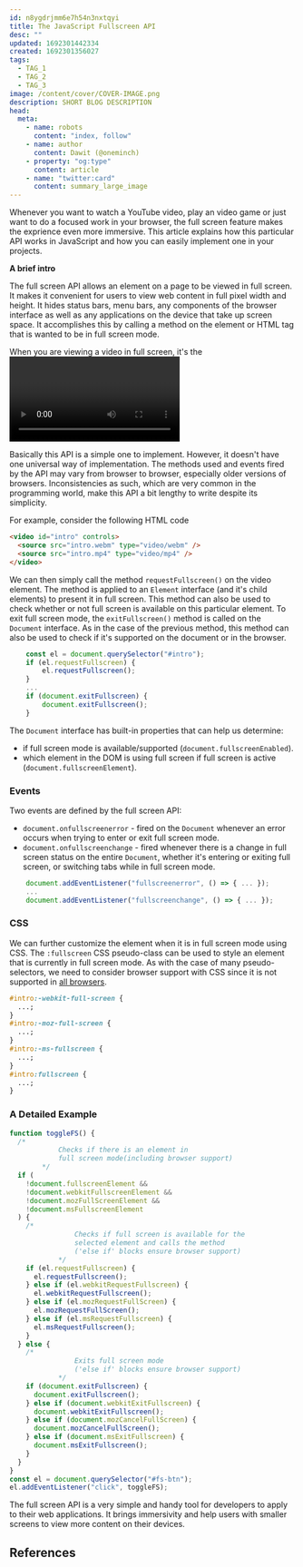 ```yaml
---
id: n8ygdrjmm6e7h54n3nxtqyi
title: The JavaScript Fullscreen API
desc: ""
updated: 1692301442334
created: 1692301356027
tags:
  - TAG_1
  - TAG_2
  - TAG_3
image: /content/cover/COVER-IMAGE.png
description: SHORT BLOG DESCRIPTION
head:
  meta:
    - name: robots
      content: "index, follow"
    - name: author
      content: Dawit (@oneminch)
    - property: "og:type"
      content: article
    - name: "twitter:card"
      content: summary_large_image
---
```


Whenever you want to watch a YouTube video, play an video game or just want to do a focused work in your browser, the full screen feature makes the exprience even more immersive. This article explains how this particular API works in JavaScript and how you can easily implement one in your projects.

**A brief intro**

The full screen API allows an element on a page to be viewed in full screen. It makes it convenient for users to view web content in full pixel width and height. It hides status bars, menu bars, any components of the browser interface as well as any applications on the device that take up screen space. It accomplishes this by calling a method on the element or HTML tag that is wanted to be in full screen mode.

When you are viewing a video in full screen, it's the <video> tags that are actually in full screen mode. If you are viewing an image in full screen, you're viewing the tag that contains the image in full screen, usually the `<img>` tag.

Basically this API is a simple one to implement. However, it doesn't have one universal way of implementation. The methods used and events fired by the API may vary from browser to browser, especially older versions of browsers. Inconsistencies as such, which are very common in the programming world, make this API a bit lengthy to write despite its simplicity.

For example, consider the following HTML code

```html
<video id="intro" controls>
  <source src="intro.webm" type="video/webm" />
  <source src="intro.mp4" type="video/mp4" />
</video>
```

We can then simply call the method `requestFullscreen()` on the video element. The method is applied to an `Element` interface (and it's child elements) to present it in full screen. This method can also be used to check whether or not full screen is available on this particular element. To exit full screen mode, the `exitFullscreen()` method is called on the `Document` interface. As in the case of the previous method, this method can also be used to check if it's supported on the document or in the browser.

```javascript
    const el = document.querySelector("#intro");
    if (el.requestFullscreen) {
        el.requestFullscreen();
    }
    ...
    if (document.exitFullscreen) {
        document.exitFullscreen();
    }
```

The `Document` interface has built-in properties that can help us determine:

- if full screen mode is available/supported (`document.fullscreenEnabled`).
- which element in the DOM is using full screen if full screen is active (`document.fullscreenElement`).

### Events

Two events are defined by the full screen API:

- `document.onfullscreenerror` - fired on the `Document` whenever an error occurs when trying to enter or exit full screen mode.
- `document.onfullscreenchange` - fired whenever there is a change in full screen status on the entire `Document`, whether it's entering or exiting full screen, or switching tabs while in full screen mode.

```javascript
    document.addEventListener("fullscreenerror", () => { ... });
    ...
    document.addEventListener("fullscreenchange", () => { ... });
```

### CSS

We can further customize the element when it is in full screen mode using CSS. The `:fullscreen` CSS pseudo-class can be used to style an element that is currently in full screen mode. As with the case of many pseudo-selectors, we need to consider browser support with CSS since it is not supported in [all browsers](https://caniuse.com/#feat=mdn-css_selectors_fullscreen).

```css
#intro:-webkit-full-screen {
  ...;
}
#intro:-moz-full-screen {
  ...;
}
#intro:-ms-fullscreen {
  ...;
}
#intro:fullscreen {
  ...;
}
```

### A Detailed Example

```javascript
function toggleFS() {
  /*  
            Checks if there is an element in
            full screen mode(including browser support)
        */
  if (
    !document.fullscreenElement &&
    !document.webkitFullscreenElement &&
    !document.mozFullScreenElement &&
    !document.msFullscreenElement
  ) {
    /*  
                Checks if full screen is available for the
                selected element and calls the method
                ('else if' blocks ensure browser support)
            */
    if (el.requestFullscreen) {
      el.requestFullscreen();
    } else if (el.webkitRequestFullscreen) {
      el.webkitRequestFullscreen();
    } else if (el.mozRequestFullScreen) {
      el.mozRequestFullScreen();
    } else if (el.msRequestFullscreen) {
      el.msRequestFullscreen();
    }
  } else {
    /*
                Exits full screen mode
                ('else if' blocks ensure browser support)
            */
    if (document.exitFullscreen) {
      document.exitFullscreen();
    } else if (document.webkitExitFullscreen) {
      document.webkitExitFullscreen();
    } else if (document.mozCancelFullScreen) {
      document.mozCancelFullScreen();
    } else if (document.msExitFullscreen) {
      document.msExitFullscreen();
    }
  }
}
const el = document.querySelector("#fs-btn");
el.addEventListener("click", toggleFS);
```

The full screen API is a very simple and handy tool for developers to apply to their web applications. It brings immersivity and help users with smaller screens to view more content on their devices.

## References

